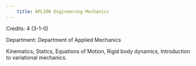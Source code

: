 ```yaml
---
    title: APL100 Engineering Mechanics
---
```

Credits: 4 (3-1-0)

Department: Department of Applied Mechanics

Kinematics, Statics, Equations of Motion, Rigid body dynamics, Introduction to variational mechanics.